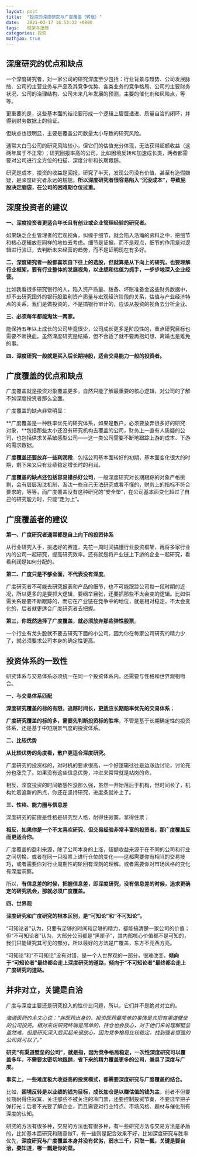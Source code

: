 ```yaml
---
layout: post
title:  "投资的深度研究与广度覆盖（转载）"
date:   2021-02-17 16:53:32 +0800
tags:   框架与逻辑
categories: 投资
mathjax: true
---
```


## 深度研究的优点和缺点

一个深度研究者，对一家公司的研究深度至少包括：行业背景与趋势、公司发展脉络、公司的主营业务与产品及其竞争优势、各类业务的竞争格局、公司的主要财务状况、公司的治理结构、公司未来几年发展的预测，主要的催化剂和风险点，等等。

更重要的是，这些基本面的结论要形成一个逻辑上层层递进、质量自洽的闭环，并得到财务数据上的验证。

但缺点也很明显，主要是覆盖公司数量太小导致的研究风险。

通常大白马公司的研究风险较小，但它们的估值充分体现，无法获得超额收益（这两年属于不正常）；研究回报率高的公司，比如困境反转和加速成长类，两者都需要对公司进行全方位的扫描、深度分析和长期跟踪。

研究是成本，投资的收益是回报，研究了半天，发现公司没有价值，甚至有造假嫌疑，是深度研究者永远的尴尬。**所以深度研究者很容易陷入“沉没成本”，导致屁股决定脑袋，在公司的困难期仓位过重。**

## 深度投资者的建议

**一、深度投资者更适合年长且有创业或企业管理经验的研究者。**

如果缺乏企业管理者的宏观视角，纠缠于细节，就会陷入浩瀚的资料之中，把细节和核心逻辑放在同样的地位去考虑。细节是证据，而不是观点，细节的作用是对逻辑进行验证，去判断未来经营的趋势，而不是证明现在有多好。

**二、深度研究者一般都喜欢自下往上的选股，但就算是从下向上的研究，也要理解行业框架，要有行业整体的发展视角，以业绩和估值为抓手，一步步地深入企业经营。**

比如我看很多研究银行的人，陷入资产质量、拨备、坏账准备金这些财务数据中，却不去研究国外的银行股盈利资产质量与宏观经济阶段的关系，估值与产业经济特点的关系，我们是做投资的，不是搞银行审计的，应该从投资的视角去分析企业。

**三、必须每年都能淘汰一两家。**

能保持五年以上成长的公司毕竟很少，公司成长更多是阶段性的，重点研究目标也需要不断换血。虽然深度研究是结婚，但不合适了就不要再抱幻想，离婚也是难免的事。

**四、深度研究一般就是买入后长期持股，适合交易能力一般的投资者。**

## 广度覆盖的优点和缺点

广度覆盖就是投资对象覆盖更多，自然只能了解最重要的核心逻辑，对公司的了解不如深度投资者那么全面。

广度覆盖的缺点非常明显：

**广度覆盖是一种胜率优先的研究体系，如果是散户，必须要放弃很多好的研究对象，**包括那些太小还没有研究机构去覆盖的公司，财务上一直有人质疑的公司，也包括供求关系敏感型公司——这一类公司需要不断地跟踪上游的成本、下游的需求数据。

**广度覆盖还要放弃一些利润段**，包括公司基本面转好的初期，基本面变化很大的时期，剩下来又只有业绩稳定增长时的利润。

**广度覆盖的缺点还包括容易错杀好公司**，一般深度研究对长期跟踪的对象严格挑剔，会有层层淘汰机制，淘汰一些自己无法研究或看不懂的，财务上的指标不符合要求的，等等，而广度覆盖没有这种研究的“安全垫”，在公司基本面变化超过了自己的研究能力时，只能“走为上”。

## 广度覆盖者的建议

**第一、广度研究者通常都是自上向下的投资体系**

从行业研究入手，挑选好的赛道，先花一周时间搞懂行业投资框架，再将多家行业内的公司一起研究，提高研究效率。还有就是将产业链上下游的企业一起研究，看看利润是如何分配的。

**第二、广度只是不够全面，不代表没有深度**。

广度研究者不可能去研究报表和产品的细节，也不可能跟踪公司每一段时期的近况，所以更多的是要抓大逻辑，要纲举目张，还要抓那些不太会变的逻辑。比如供需关系是要不断跟踪的，而它在产业链在竞争中的地位，就是相对稳定，不太会变化的，后者就更适合广度研究者去把握。

**第三，你既然选择了广度覆盖，就必须放弃那些弹性股票**。

一个行业有龙头股就不要去研究下面的小公司，因为你在每家公司研究的精力少了，就必须要求公司本身的确定性更高。

## 投资体系的一致性

研究体系与交易体系必须统一在同一个投资体系内，还需要与性格和世界观相吻合。

**一、与交易体系匹配**

**深度研究覆盖的标的有限，追踪时间长，更适应长期赔率优先的交易体系**；

**广度研究覆盖的标的多，需要先判断投资标的胜率**，不管是基于长期确定性的投资体系，还是基于中短期景气度的投资体系。

**二、比较优势**

**从比较优势的角度看，散户更适合深度研究。**

广度研究的投资标的，对时机的要求很高，一个好逻辑往往是边涨边讨论，讨论充分也涨完了。如果没有这些信息优势，冲进来常常就是站岗的命。

相反，深度投资的时间敏感性没那么强，虽然一开始落后于机构，但时间长了，机构忙着追新的热点，你还在坚持研究，进度条就补上了。

**三、性格、能力圈与信息差**

深度研究的前提是性格是研究型人格，耐得住寂寞，拿得住票；

**相反，如果你是一个不太喜欢研究、但交易经验非常丰富的投资者，那广度覆盖反而更适合你。**

广度覆盖的盈利来源，除了公司本身的上涨，超额收益来源于在不同的公司和行业之间切换，或者在同一只股票上进行仓位的变化——这都需要你有相当的交易技巧，或者需要你对行业周期性的轮回有深刻的理解，或者需要你对市场风格的变化有深度洞察。

所以，**有信息差的时候，把握信息差，即深度研究，没有信息差的时候，追求更确定的研究机会，那就必须广度覆盖。**

**四、世界观**

**深度研究和广度研究的根本区别，是“可知论”和“不可知论”。**

“可知论者”认为，只要有足够的时间和足够的精力，都能搞清楚一家公司的价值；但“不可知论者”认为，大部分公司都是“黑匣子”，其内部核心价值都不是可知的，我们只能研究其可见的部分，所以最好的方法是广覆盖，东方不亮西方亮。

“可知论”和“不可知论”没有对错，是一个人世界观的一部分，很难改变，**倾向于“可知论者”最终都会走上深度研究的道路，倾向于“不可知论者”最终都会走上广度研究的道路。**

## 并非对立，关键是自洽

广度与深度主要还是研究投入的性价比问题，所以，它们并不是绝对对立的。

*海通医药的余文心说：“非医药出身的，投资医药最简单的事情是先把有渠道壁垒的公司投完。相对来说研究终端是简单的，持仓也会放心，对于他们来说理解壁垒虽然难，但是研究深入后买起来很放心，因为竞争格局比较稳定，找到强者恒强的公司就可以了。”*

**研究“有渠道壁垒的公司”，就是指，因为竞争格局稳定，一次性深度研究可以覆盖多年，不需要太密切地跟踪，省下来的精力覆盖更多的公司，兼具了深度与广度。**

**事实上，一些难度极大收益高的投资模式，都需要深度研究与广度覆盖的结合。**

比如，**困境反转是以业绩的钱为目标，成长加仓是以赚估值的钱为主**，前者不但要长期耐得住寂寞，关注那些不被关注的冷门票，还要控制投资节奏，不要过早把子弹打光；后者不光要了解企业，而且需要对行业特点、市场风格、题材与催化剂有深度的认知。

研究的方法有很多种，交易的方法也有很多种，有一些研究方法与交易方法是矛盾的，比如基本面研究和随意做T，有一些则是配合效果不好，比如深度研究与胜率优先，**深度研究与广度覆盖本身并没有优劣，弱水三千，只取一瓢，关键是要自洽，要知道，哪一瓢是你的菜。** 